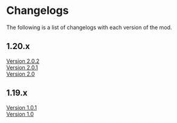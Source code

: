# Changelogs

The following is a list of changelogs with each version of the mod.

## 1.20.x
[Version 2.0.2](Version-2-0-2.md)<br/>
[Version 2.0.1](Version-2-0-1.md)<br/>
[Version 2.0](Version-2-0.md)<br/>


## 1.19.x

[Version 1.0.1](Version-1-0-1.md)<br/>
[Version 1.0](Version-1-0.md)

